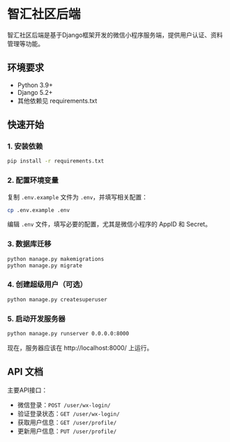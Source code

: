 # 智汇社区后端

智汇社区后端是基于Django框架开发的微信小程序服务端，提供用户认证、资料管理等功能。

## 环境要求

- Python 3.9+
- Django 5.2+
- 其他依赖见 requirements.txt

## 快速开始

### 1. 安装依赖

```bash
pip install -r requirements.txt
```

### 2. 配置环境变量

复制 `.env.example` 文件为 `.env`，并填写相关配置：

```bash
cp .env.example .env
```

编辑 `.env` 文件，填写必要的配置，尤其是微信小程序的 AppID 和 Secret。

### 3. 数据库迁移

```bash
python manage.py makemigrations
python manage.py migrate
```

### 4. 创建超级用户（可选）

```bash
python manage.py createsuperuser
```

### 5. 启动开发服务器

```bash
python manage.py runserver 0.0.0.0:8000
```

现在，服务器应该在 http://localhost:8000/ 上运行。

## API 文档

主要API接口：

- 微信登录：`POST /user/wx-login/`
- 验证登录状态：`GET /user/wx-login/`
- 获取用户信息：`GET /user/profile/`
- 更新用户信息：`PUT /user/profile/`

